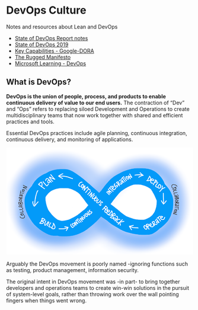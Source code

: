 # DevOps Culture
Notes and resources about Lean and DevOps 

  * [State of DevOps Report notes](accelerate/)
  * [State of DevOps 2019](accelerate/pdfs/state-of-devops-2019.pdf)
  * [Key Capabilities - Google-DORA](https://cloud.google.com/devops)
  * [The Rugged Manifesto](https://ruggedsoftware.org/)
  * [Microsoft Learning - DevOps](https://docs.microsoft.com/en-us/azure/devops/learn/what-is-devops?view=azure-devops)


## What is DevOps?
__DevOps is the union of people, process, and products to enable continuous delivery of value to our end users.__ The contraction of “Dev” and “Ops” refers to replacing siloed Development and Operations to create multidisciplinary teams that now work together with shared and efficient practices and tools. 

Essential DevOps practices include agile planning, continuous integration, continuous delivery, and monitoring of applications.

![DevOps](/images/devops-cycle.png)


Arguably the DevOps movement is poorly named -ignoring functions such as testing, product management, information security.

The original intent in DevOps movement was -in part- to bring together developers and operations teams to create win-win solutions in the pursuit of system-level goals, rather than throwing work over the wall pointing fingers when things went wrong.
